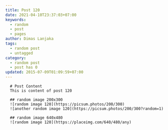 ```yaml
---
title: Post 120
date: 2021-04-10T23:37:03+07:00
keywords:
  - random
  - post
  - pages
author: Dimas Lanjaka
tags:
  - random post
  - untagged
category:
  - random post
  - post has 0
updated: 2015-07-09T01:09:59+07:00
---
```


      # Post Content
      This is content of post 120

      ## random image 200x300
      ![random image 120](https://picsum.photos/200/300)
      ![another random image 120](https://picsum.photos/200/300?random=1)

      ## random image 640x480
      ![random image 120](https://placeimg.com/640/480/any)
      